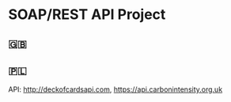 # SOAP/REST API Project

## 🇬🇧

## 🇵🇱


API:
http://deckofcardsapi.com, 
https://api.carbonintensity.org.uk

